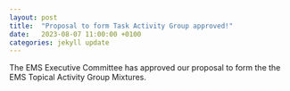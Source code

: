 ```yaml
---
layout: post
title:  "Proposal to form Task Activity Group approved!"
date:   2023-08-07 11:00:00 +0100
categories: jekyll update
---
```


The EMS Executive Committee has approved our proposal to form the the EMS Topical Activity Group Mixtures.
